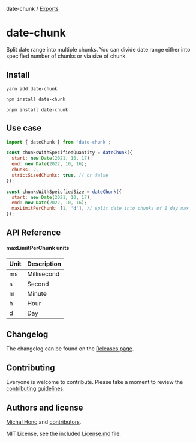 date-chunk / [Exports](docs/modules.md)

# date-chunk
Split date range into multiple chunks. You can divide date range either into specified number of chunks or via size of chunk.

## Install
```
yarn add date-chunk

npm install date-chunk

pnpm install date-chunk
```

## Use case
```js
import { dateChunk } from 'date-chunk';

const chunksWithSpecifiedQuantity = dateChunk({
  start: new Date(2021, 10, 17);
  end: new Date(2022, 10, 16);
  chunks: 2,
  strictSizedChunks: true, // or false
});

const chunksWithSpeicfiedSize = dateChunk({
  start: new Date(2021, 10, 17);
  end: new Date(2022, 10, 16);
  maxLimitPerChunk: [1, 'd'], // split date into chunks of 1 day max
});
```

## API Reference

#### maxLimitPerChunk units
| Unit | Description |
|------|-------------|
| ms   | Millisecond |
| s    | Second      |
| m    | Minute      |
| h    | Hour        |
| d    | Day         |

## Changelog

The changelog can be found on the [Releases page](https://github.com/michalhonc/date-chunk/releases).

## Contributing

Everyone is welcome to contribute. Please take a moment to review the [contributing guidelines](Contributing.md).

## Authors and license

[Michal Honc](https://michalhonc.cz) and [contributors](https://github.com/michalhonc/date-chunk/graphs/contributors).

MIT License, see the included [License.md](License.md) file.
